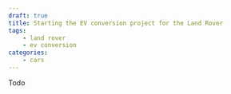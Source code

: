 ```yaml
---
draft: true
title: Starting the EV conversion project for the Land Rover 
tags:
    - land rover
    - ev conversion
categories:
    - cars
---
```

Todo

